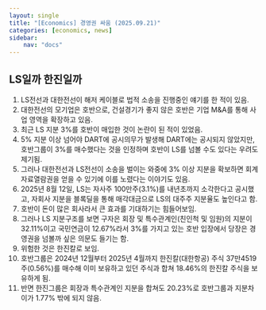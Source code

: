 ```yaml
---
layout: single
title: "[Economics] 경영권 싸움 (2025.09.21)"
categories: [economics, news]
sidebar:
    nav: "docs"
---
```


## LS일까 한진일까
1. LS전선과 대한전선이 해저 케이블로 법적 소송을 진행중인 얘기를 한 적이 있음.
1. 대한전선의 모기업은 호반으로, 건설경기가 좋지 않은 호반은 기업 M&A를 통해 사업 영역을 확장하고 있음.
1. 최근 LS 지분 3%를 호반이 매입한 것이 논란이 된 적이 있었음.
1. 5% 지분 이상 넘어야 DART에 공시의무가 발생해 DART에는 공시되지 않았지만, 호반그룹이 3%를 매수했다는 것을 인정하며 호반이 LS를 넘볼 수도 있다는 우려도 제기됨.
1. 그러나 대한전선과 LS전선이 소송을 벌이는 와중에 3% 이상 지분을 확보하면 회계자료열람권을 얻을 수 있기에 이를 노렸다는 이야기도 있음.
1. 2025년 8월 12일, LS는 자사주 100만주(3.1%)를 내년초까지 소각한다고 공시했고, 자회사 지분을 블록딜을 통해 매각대금으로 LS의 대주주 지분율도 높인다고 함.
1. 호반이 돈이 많은 회사라서 큰 효과를 기대하기는 힘들어보임.
1. 그러나 LS 지분구조를 보면 구자은 회장 및 특수관계인(친인척 및 임원)의 지분이 32.11%이고 국민연금이 12.67%라서 3%를 가지고 있는 호반 입장에서 당장은 경영권을 넘볼까 싶은 의문도 들기는 함.
1. 위험한 것은 한진칼로 보임.
1. 호반그룹은 2024년 12월부터 2025년 4월까지 한진칼(대한항공) 주식 37만4519주(0.56%)를 매수해 이미 보유하고 있던 주식과 합쳐 18.46%의 한진칼 주식을 보유하게 됨.
1. 반면 한진그룹은 회장과 특수관계인 지분을 합쳐도 20.23%로 호반그룹과 지분차이가 1.77% 밖에 되지 않음.